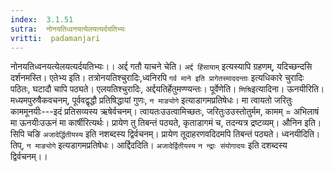 ```yaml
---
index:  3.1.51
sutra:  नोनयतिध्वनयत्येलयत्यर्दयतिभ्यः
vritti:  padamanjari
---
```


 नोनयतिध्वनयत्येलयत्यर्दयतिभ्यः।। अर्द्द गतौ याचने चेति। `अर्द्द हिंसायाम्` इत्यस्यापि ग्रहणम्, यदिच्छन्दसि दर्शनमस्ति। एतेभ्य इति। तत्रोनयतिश्चुरादिः,ध्वनिरपि `गर्व माने इति प्रागेतस्माददन्ताः` इत्यधिकारे चुरादिः पठितः, घटादौ चापि पठ्यते। एलयतिश्चुरादिः, अर्द्दयतिर्हेतुमण्ण्यन्तः। पूर्वेणेति। `णिश्रि`इत्यादिना। ऊनयीरिति। मध्यमपुरुषैकवचनम्, पूर्ववद्वृद्धौ प्रतिषिद्धायां गुणः, `न माङ्योगे` इत्याडागमप्रतिषेधः। मा त्वायतो जरितुः काममूनयीः---इदं प्रतिसव्यस्य ऋषेर्वचनम्। त्वायतःउउत्वामिच्छतः, जरितुःउउस्तोतुर्मम, कामम् = अभिलाषं मा ऊनयीःउऊनं मा कार्षीरित्यर्थः। प्रायेण तु तिबन्तं पठ्यते, कृताडागमं च, तदन्यत्र द्रष्टव्यम्। औनिन इति। सिपि चङि `अजादेर्द्धितीयस्य` इति नशब्दस्य द्विर्वचनम्। प्रायेण तूदाहरणवदिदमपि तिबन्तं पठ्यते। ध्वनयीदिति। तिप्, `न माङ्योगे` इत्यडागमप्रतिषेधः। आर्द्दिददिति। `अजादेर्द्वितीयस्य` `न न्द्राः संयोगादयः` इति दशब्दस्य द्विर्वचनम्।।
